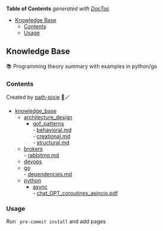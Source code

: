 <!-- START doctoc generated TOC please keep comment here to allow auto update -->
<!-- DON'T EDIT THIS SECTION, INSTEAD RE-RUN doctoc TO UPDATE -->
**Table of Contents**  *generated with [DocToc](https://github.com/thlorenz/doctoc)*

- [Knowledge Base](#knowledge-base)
  - [Contents](#contents)
  - [Usage](#usage)

<!-- END doctoc generated TOC please keep comment here to allow auto update -->

## Knowledge Base 

:books: Programming theory summary with examples in python/go

### Contents
Created by  [path-pixie](https://github.com/path-pixie) :fairy::magic_wand:

<!-- CONTENTS START -->
- [knowledge_base](./knowledge_base)  
  - [architecture_design](./knowledge_base/architecture_design)  
    - [gof_patterns](./knowledge_base/architecture_design/gof_patterns)  
            - [behavioral.md](./knowledge_base/architecture_design/gof_patterns/behavioral.md)  
            - [creational.md](./knowledge_base/architecture_design/gof_patterns/creational.md)  
            - [structural.md](./knowledge_base/architecture_design/gof_patterns/structural.md)  
  - [brokers](./knowledge_base/brokers)  
            - [rabbitmq.md](./knowledge_base/brokers/rabbitmq.md)  
  - [devops](./knowledge_base/devops)  
  - [go](./knowledge_base/go)  
            - [dependencies.md](./knowledge_base/go/dependencies.md)  
  - [python](./knowledge_base/python)  
    - [async](./knowledge_base/python/async)  
            - [chat_GPT_coroutines_asincio.pdf](./knowledge_base/python/async/chat_GPT_coroutines_asincio.pdf)  

<!-- CONTENTS END -->

### Usage

Run ` pre-commit install` and add pages

